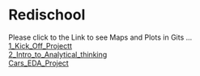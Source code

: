 # Redischool
Please click to the Link to see Maps and Plots in Gits ...<br/>
[1_Kick_Off_Projectt](https://nbviewer.org/github/abdullahcayde/Redischool/blob/main/1_Kick_Off_Projectt.ipynb) <br/>
[2_Intro_to_Analytical_thinking](https://nbviewer.org/github/abdullahcayde/Redischool/blob/main/Project_%E2%80%94_Intro_to_Analytical_Thinking_.ipynb)<br/>
[Cars_EDA_Project](https://app.powerbi.com/groups/me/reports/f131d94b-813d-4766-9b15-d087e541b8c7/ReportSection?bookmarkGuid=467a73bd-315b-4532-8bc1-51f2d571815a&bookmarkUsage=1&ctid=1c379a3a-481a-418c-8757-972127fcaa7f&fromEntryPoint=export)

